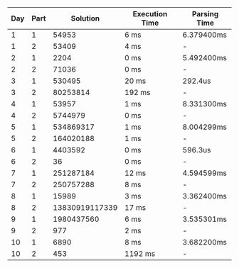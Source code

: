 | Day | Part | Solution | Execution Time | Parsing Time |
| --- | ---- | -------- | ------------- | ------------ |
| 1 | 1 | 54953 | 6 ms | 6.379400ms |
| 1 | 2 | 53409 | 4 ms | - |
| 2 | 1 | 2204 | 0 ms | 5.492400ms |
| 2 | 2 | 71036 | 0 ms | - |
| 3 | 1 | 530495 | 20 ms | 292.4us |
| 3 | 2 | 80253814 | 192 ms | - |
| 4 | 1 | 53957 | 1 ms | 8.331300ms |
| 4 | 2 | 5744979 | 0 ms | - |
| 5 | 1 | 534869317 | 1 ms | 8.004299ms |
| 5 | 2 | 164020188 | 1 ms | - |
| 6 | 1 | 4403592 | 0 ms | 596.3us |
| 6 | 2 | 36 | 0 ms | - |
| 7 | 1 | 251287184 | 12 ms | 4.594599ms |
| 7 | 2 | 250757288 | 8 ms | - |
| 8 | 1 | 15989 | 3 ms | 3.362400ms |
| 8 | 2 | 13830919117339 | 17 ms | - |
| 9 | 1 | 1980437560 | 6 ms | 3.535301ms |
| 9 | 2 | 977 | 2 ms | - |
| 10 | 1 | 6890 | 8 ms | 3.682200ms |
| 10 | 2 | 453 | 1192 ms | - |
